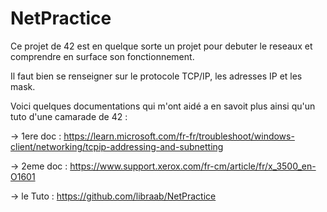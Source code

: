 # NetPractice

Ce projet de 42 est en quelque sorte un projet pour debuter le reseaux et comprendre en surface son fonctionnement.

Il faut bien se renseigner sur le protocole TCP/IP, les adresses IP et les mask.

Voici quelques documentations qui m'ont aidé a en savoit plus ainsi qu'un tuto d'une camarade de 42 :

  -> 1ere doc : https://learn.microsoft.com/fr-fr/troubleshoot/windows-client/networking/tcpip-addressing-and-subnetting
  
  -> 2eme doc : https://www.support.xerox.com/fr-cm/article/fr/x_3500_en-O1601
  
  -> le Tuto : https://github.com/libraab/NetPractice
